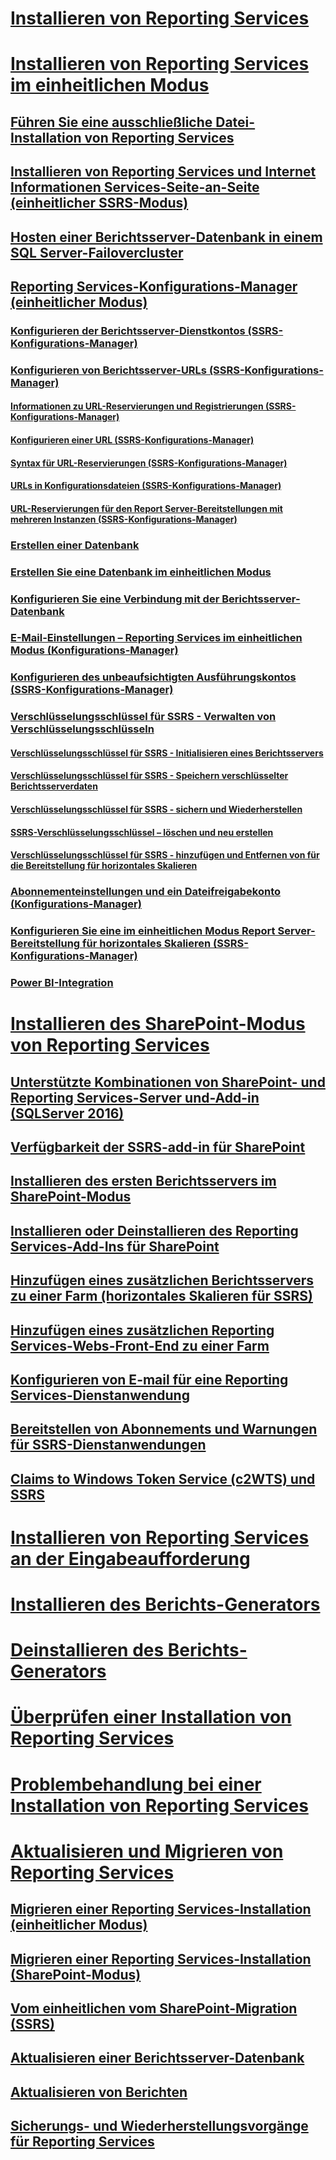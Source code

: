 # [Installieren von Reporting Services](install-reporting-services.md)


# [Installieren von Reporting Services im einheitlichen Modus](install-reporting-services-native-mode-report-server.md)  
## [Führen Sie eine ausschließliche Datei-Installation von Reporting Services](files-only-installation-reporting-services.md)  
## [Installieren von Reporting Services und Internet Informationen Services-Seite-an-Seite (einheitlicher SSRS-Modus)](install-reporting-and-internet-information-services-side-by-side.md)  
## [Hosten einer Berichtsserver-Datenbank in einem SQL Server-Failovercluster](host-a-report-server-database-in-a-sql-server-failover-cluster.md)  
## [Reporting Services-Konfigurations-Manager (einheitlicher Modus)](reporting-services-configuration-manager-native-mode.md)  
### [Konfigurieren der Berichtsserver-Dienstkontos (SSRS-Konfigurations-Manager)](configure-the-report-server-service-account-ssrs-configuration-manager.md)  
### [Konfigurieren von Berichtsserver-URLs (SSRS-Konfigurations-Manager)](configure-report-server-urls-ssrs-configuration-manager.md)  
#### [Informationen zu URL-Reservierungen und Registrierungen (SSRS-Konfigurations-Manager)](about-url-reservations-and-registration-ssrs-configuration-manager.md)  
#### [Konfigurieren einer URL (SSRS-Konfigurations-Manager)](configure-a-url-ssrs-configuration-manager.md)  
#### [Syntax für URL-Reservierungen (SSRS-Konfigurations-Manager)](url-reservation-syntax-ssrs-configuration-manager.md)  
#### [URLs in Konfigurationsdateien (SSRS-Konfigurations-Manager)](urls-in-configuration-files-ssrs-configuration-manager.md)  
#### [URL-Reservierungen für den Report Server-Bereitstellungen mit mehreren Instanzen (SSRS-Konfigurations-Manager)](url-reservations-for-multi-instance-report-server-deployments.md)  
### [Erstellen einer Datenbank](ssrs-report-server-create-a-report-server-database.md)  
### [Erstellen Sie eine Datenbank im einheitlichen Modus](ssrs-report-server-create-a-native-mode-report-server-database.md)  
### [Konfigurieren Sie eine Verbindung mit der Berichtsserver-Datenbank](configure-a-report-server-database-connection-ssrs-configuration-manager.md)  
### [E-Mail-Einstellungen – Reporting Services im einheitlichen Modus (Konfigurations-Manager)](e-mail-settings-reporting-services-native-mode-configuration-manager.md)  
### [Konfigurieren des unbeaufsichtigten Ausführungskontos (SSRS-Konfigurations-Manager)](configure-the-unattended-execution-account-ssrs-configuration-manager.md)  
### [Verschlüsselungsschlüssel für SSRS - Verwalten von Verschlüsselungsschlüsseln](ssrs-encryption-keys-manage-encryption-keys.md)  
#### [Verschlüsselungsschlüssel für SSRS - Initialisieren eines Berichtsservers](ssrs-encryption-keys-initialize-a-report-server.md)  
#### [Verschlüsselungsschlüssel für SSRS - Speichern verschlüsselter Berichtsserverdaten](ssrs-encryption-keys-store-encrypted-report-server-data.md)  
#### [Verschlüsselungsschlüssel für SSRS - sichern und Wiederherstellen](ssrs-encryption-keys-back-up-and-restore-encryption-keys.md)  
#### [SSRS-Verschlüsselungsschlüssel – löschen und neu erstellen](ssrs-encryption-keys-delete-and-re-create-encryption-keys.md)  
#### [Verschlüsselungsschlüssel für SSRS - hinzufügen und Entfernen von für die Bereitstellung für horizontales Skalieren](add-and-remove-encryption-keys-for-scale-out-deployment.md)  
### [Abonnementeinstellungen und ein Dateifreigabekonto (Konfigurations-Manager)](subscription-settings-and-a-file-share-account-configuration-manager.md)  
### [Konfigurieren Sie eine im einheitlichen Modus Report Server-Bereitstellung für horizontales Skalieren (SSRS-Konfigurations-Manager)](configure-a-native-mode-report-server-scale-out-deployment.md)  
### [Power BI-Integration](power-bi-report-server-integration-configuration-manager.md)  


# [Installieren des SharePoint-Modus von Reporting Services](install-reporting-services-sharepoint-mode.md)  
## [Unterstützte Kombinationen von SharePoint- und Reporting Services-Server und-Add-in (SQLServer 2016)](supported-combinations-of-sharepoint-and-reporting-services-server.md)  
## [Verfügbarkeit der SSRS-add-in für SharePoint](where-to-find-the-reporting-services-add-in-for-sharepoint-products.md)  
## [Installieren des ersten Berichtsservers im SharePoint-Modus](install-the-first-report-server-in-sharepoint-mode.md)  
## [Installieren oder Deinstallieren des Reporting Services-Add-Ins für SharePoint](install-or-uninstall-the-reporting-services-add-in-for-sharepoint.md)  
## [Hinzufügen eines zusätzlichen Berichtsservers zu einer Farm (horizontales Skalieren für SSRS)](add-an-additional-report-server-to-a-farm-ssrs-scale-out.md)  
## [Hinzufügen eines zusätzlichen Reporting Services-Webs-Front-End zu einer Farm](add-an-additional-reporting-services-web-front-end-to-a-farm.md)  
## [Konfigurieren von E-mail für eine Reporting Services-Dienstanwendung](configure-e-mail-for-a-reporting-services-service-application.md)
## [Bereitstellen von Abonnements und Warnungen für SSRS-Dienstanwendungen](provision-subscriptions-and-alerts-for-ssrs-service-applications.md)  
## [Claims to Windows Token Service (c2WTS) und SSRS](claims-to-windows-token-service-c2wts-and-reporting-services.md)  


# [Installieren von Reporting Services an der Eingabeaufforderung](install-reporting-services-at-the-command-prompt.md)  
# [Installieren des Berichts-Generators](install-report-builder.md)  
# [Deinstallieren des Berichts-Generators](uninstall-report-builder.md)  
# [Überprüfen einer Installation von Reporting Services](verify-a-reporting-services-installation.md)  
# [Problembehandlung bei einer Installation von Reporting Services](troubleshoot-a-reporting-services-installation.md)  


# [Aktualisieren und Migrieren von Reporting Services](upgrade-and-migrate-reporting-services.md)  
## [Migrieren einer Reporting Services-Installation (einheitlicher Modus)](migrate-a-reporting-services-installation-native-mode.md)  
## [Migrieren einer Reporting Services-Installation (SharePoint-Modus)](migrate-a-reporting-services-installation-sharepoint-mode.md)  
## [Vom einheitlichen vom SharePoint-Migration (SSRS)](native-to-sharepoint-migration-ssrs.md)  
## [Aktualisieren einer Berichtsserver-Datenbank](upgrade-a-report-server-database.md)  
## [Aktualisieren von Berichten](upgrade-reports.md)  
## [Sicherungs- und Wiederherstellungsvorgänge für Reporting Services](backup-and-restore-operations-for-reporting-services.md)  
